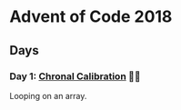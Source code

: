 # Advent of Code 2018

## Days

### Day 1: [Chronal Calibration](day01/README.md) 🌟🌟

Looping on an array.